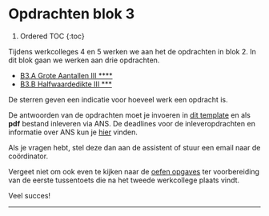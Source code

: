 # Opdrachten blok 3

1. Ordered TOC
{:toc}

Tijdens werkcolleges 4 en 5 werken we aan het de opdrachten in blok 2. 
In dit blok gaan we werken aan drie opdrachten. 

* <a href="#B3.A">B3.A Grote Aantallen III \*\*\*\*</a>
* <a href="#B3.B">B3.B Halfwaardedikte III ***</a>

De sterren geven een indicatie voor hoeveel werk een opdracht is. 

De antwoorden van de opdrachten moet je invoeren in [dit template](InlevertemplateBlok3.docx) en als **pdf** bestand inleveren via ANS. De deadlines voor de inleveropdrachten en informatie over ANS kun je [hier](/start/inleveropdrachten) vinden.


Als je vragen hebt, stel deze dan aan de assistent of stuur een email naar de coördinator.

Vergeet niet om ook even te kijken naar de [oefen opgaves](/tussentoets-iii/oefenopgaves) ter voorbereiding van de eerste tussentoets die na het tweede werkcollege plaats vindt.

Veel succes! 

*****